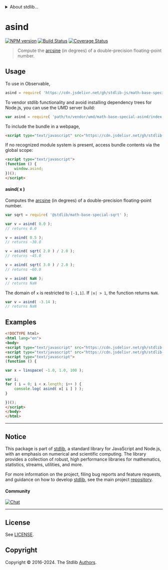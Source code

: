 <!--

@license Apache-2.0

Copyright (c) 2024 The Stdlib Authors.

Licensed under the Apache License, Version 2.0 (the "License");
you may not use this file except in compliance with the License.
You may obtain a copy of the License at

   http://www.apache.org/licenses/LICENSE-2.0

Unless required by applicable law or agreed to in writing, software
distributed under the License is distributed on an "AS IS" BASIS,
WITHOUT WARRANTIES OR CONDITIONS OF ANY KIND, either express or implied.
See the License for the specific language governing permissions and
limitations under the License.

-->


<details>
  <summary>
    About stdlib...
  </summary>
  <p>We believe in a future in which the web is a preferred environment for numerical computation. To help realize this future, we've built stdlib. stdlib is a standard library, with an emphasis on numerical and scientific computation, written in JavaScript (and C) for execution in browsers and in Node.js.</p>
  <p>The library is fully decomposable, being architected in such a way that you can swap out and mix and match APIs and functionality to cater to your exact preferences and use cases.</p>
  <p>When you use stdlib, you can be absolutely certain that you are using the most thorough, rigorous, well-written, studied, documented, tested, measured, and high-quality code out there.</p>
  <p>To join us in bringing numerical computing to the web, get started by checking us out on <a href="https://github.com/stdlib-js/stdlib">GitHub</a>, and please consider <a href="https://opencollective.com/stdlib">financially supporting stdlib</a>. We greatly appreciate your continued support!</p>
</details>

# asind

[![NPM version][npm-image]][npm-url] [![Build Status][test-image]][test-url] [![Coverage Status][coverage-image]][coverage-url] <!-- [![dependencies][dependencies-image]][dependencies-url] -->

> Compute the [arcsine][arcsine] (in degrees) of a double-precision floating-point number.



<section class="usage">

## Usage

To use in Observable,

```javascript
asind = require( 'https://cdn.jsdelivr.net/gh/stdlib-js/math-base-special-asind@umd/browser.js' )
```

To vendor stdlib functionality and avoid installing dependency trees for Node.js, you can use the UMD server build:

```javascript
var asind = require( 'path/to/vendor/umd/math-base-special-asind/index.js' )
```

To include the bundle in a webpage,

```html
<script type="text/javascript" src="https://cdn.jsdelivr.net/gh/stdlib-js/math-base-special-asind@umd/browser.js"></script>
```

If no recognized module system is present, access bundle contents via the global scope:

```html
<script type="text/javascript">
(function () {
    window.asind;
})();
</script>
```

#### asind( x )

Computes the [arcsine][arcsine] (in degrees) of a double-precision floating-point number.

```javascript
var sqrt = require( '@stdlib/math-base-special-sqrt' );

var v = asind( 0.0 );
// returns 0.0

v = asind( 0.5 );
// returns ~30.0

v = asind( sqrt( 2.0 ) / 2.0 );
// returns ~45.0

v = asind( sqrt( 3.0 ) / 2.0 );
// returns ~60.0

v = asind( NaN );
// returns NaN
```

The domain of `x` is restricted to `[-1,1]`. If `|x| > 1`, the function returns `NaN`.

```javascript
var v = asind( -3.14 );
// returns NaN
```

</section>

<!-- /.usage -->

<section class="examples">

## Examples

<!-- eslint no-undef: "error" -->

```html
<!DOCTYPE html>
<html lang="en">
<body>
<script type="text/javascript" src="https://cdn.jsdelivr.net/gh/stdlib-js/array-base-linspace@umd/browser.js"></script>
<script type="text/javascript" src="https://cdn.jsdelivr.net/gh/stdlib-js/math-base-special-asind@umd/browser.js"></script>
<script type="text/javascript">
(function () {

var x = linspace( -1.0, 1.0, 100 );

var i;
for ( i = 0; i < x.length; i++ ) {
    console.log( asind( x[ i ] ) );
}

})();
</script>
</body>
</html>
```

</section>

<!-- /.examples -->

<!-- C interface documentation. -->



<!-- Section for related `stdlib` packages. Do not manually edit this section, as it is automatically populated. -->

<section class="related">

</section>

<!-- /.related -->

<!-- Section for all links. Make sure to keep an empty line after the `section` element and another before the `/section` close. -->


<section class="main-repo" >

* * *

## Notice

This package is part of [stdlib][stdlib], a standard library for JavaScript and Node.js, with an emphasis on numerical and scientific computing. The library provides a collection of robust, high performance libraries for mathematics, statistics, streams, utilities, and more.

For more information on the project, filing bug reports and feature requests, and guidance on how to develop [stdlib][stdlib], see the main project [repository][stdlib].

#### Community

[![Chat][chat-image]][chat-url]

---

## License

See [LICENSE][stdlib-license].


## Copyright

Copyright &copy; 2016-2024. The Stdlib [Authors][stdlib-authors].

</section>

<!-- /.stdlib -->

<!-- Section for all links. Make sure to keep an empty line after the `section` element and another before the `/section` close. -->

<section class="links">

[npm-image]: http://img.shields.io/npm/v/@stdlib/math-base-special-asind.svg
[npm-url]: https://npmjs.org/package/@stdlib/math-base-special-asind

[test-image]: https://github.com/stdlib-js/math-base-special-asind/actions/workflows/test.yml/badge.svg?branch=v0.1.0
[test-url]: https://github.com/stdlib-js/math-base-special-asind/actions/workflows/test.yml?query=branch:v0.1.0

[coverage-image]: https://img.shields.io/codecov/c/github/stdlib-js/math-base-special-asind/main.svg
[coverage-url]: https://codecov.io/github/stdlib-js/math-base-special-asind?branch=main

<!--

[dependencies-image]: https://img.shields.io/david/stdlib-js/math-base-special-asind.svg
[dependencies-url]: https://david-dm.org/stdlib-js/math-base-special-asind/main

-->

[chat-image]: https://img.shields.io/gitter/room/stdlib-js/stdlib.svg
[chat-url]: https://app.gitter.im/#/room/#stdlib-js_stdlib:gitter.im

[stdlib]: https://github.com/stdlib-js/stdlib

[stdlib-authors]: https://github.com/stdlib-js/stdlib/graphs/contributors

[umd]: https://github.com/umdjs/umd
[es-module]: https://developer.mozilla.org/en-US/docs/Web/JavaScript/Guide/Modules

[deno-url]: https://github.com/stdlib-js/math-base-special-asind/tree/deno
[deno-readme]: https://github.com/stdlib-js/math-base-special-asind/blob/deno/README.md
[umd-url]: https://github.com/stdlib-js/math-base-special-asind/tree/umd
[umd-readme]: https://github.com/stdlib-js/math-base-special-asind/blob/umd/README.md
[esm-url]: https://github.com/stdlib-js/math-base-special-asind/tree/esm
[esm-readme]: https://github.com/stdlib-js/math-base-special-asind/blob/esm/README.md
[branches-url]: https://github.com/stdlib-js/math-base-special-asind/blob/main/branches.md

[stdlib-license]: https://raw.githubusercontent.com/stdlib-js/math-base-special-asind/main/LICENSE

[arcsine]: https://en.wikipedia.org/wiki/Inverse_trigonometric_functions

<!-- <related-links> -->

<!-- </related-links> -->

</section>

<!-- /.links -->
